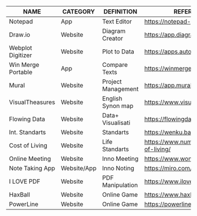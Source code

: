| NAME					    | CATEGORY		  | DEFINITION 		    | REFERENCE								        |
| ------------- 		| ------------- | ------------- 	  | ------------- 						      |
| Notepad	    		  | App			      | Text Editor   	  | https://notepad-plus-plus.org/  |
| Draw.io	    		  | Website		    | Diagram Creator	  | https://app.diagrams.net/				|
| Webplot Digitizer	| Website		    | Plot to Data   	  | https://apps.automeris.io/wpd/	|
| Win Merge Portable| App     	    | Compare Texts  	  | https://winmerge.org/?lang=tr 	|
| Mural           	| Website		    | Project Management| https://app.mural.co/         	|
| VisualTheasures  	| Website		    | English Synon map | https://www.visualthesaurus.com	|
| Flowing Data    	| Website		    | Data+ Visualisati | https://flowingdata.com/      	|
| Int. Standarts   	| Website		    | Standarts         | https://wenku.baidu.com/       	|
| Cost of Living   	| Website		    | Life Standarts         | https://www.numbeo.com/cost-of-living/      	|
| Online Meeting  	| Website		    | Inno Meeting         | https://www.wonder.me/    	|
| Note Taking App  	| Website/App		    | Inno Noting        | https://miro.com/app/dashboard/    	|
| I LOVE PDF  	| Website		    |PDF Manipulation        | https://www.ilovepdf.com   	|
| HaxBall  	| Website		    |Online Game     | https://www.haxball.com/play	|
| PowerLine  	| Website		    |Online Game     | https://powerline.io	|
